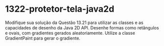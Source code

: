 # 1322-protetor-tela-java2d
Modifique sua solução da Questão 13.21 para utilizar as classes e as capacidades de desenho da Java 2D API. Desenhe formas como retângulos e ovais, com gradientes gerados aleatoriamente. Utilize a classe GradientPaint para gerar o gradiente.
